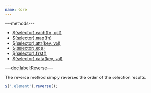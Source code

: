 ```yaml
---
name: Core
---
```


---methods---

* [$(selector).each(fn, opt)](/script/core#each)
* [$(selector).map(fn)](/script/core#map)
* [$(selector).attr(key, val)](/script/core#attr)
* [$(selector).eq(i)](/script/core#eq)
* [$(selector).first()](/script/core#first)
* [$(selector).data(key, val)](/script/core#data)

---doc|label:Reverse---

The reverse method simply reverses the order of the selection results.

```javascript
$('.element').reverse();
```